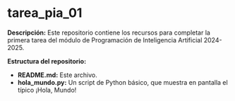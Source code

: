 # tarea_pia_01
**Descripción:**
Este repositorio contiene los recursos para completar la primera tarea del módulo de Programación de Inteligencia Artificial 2024-2025.

**Estructura del repositorio:**
* **README.md:** Este archivo.
* **hola_mundo.py:** Un script de Python básico, que muestra en pantalla el típico ¡Hola, Mundo!
